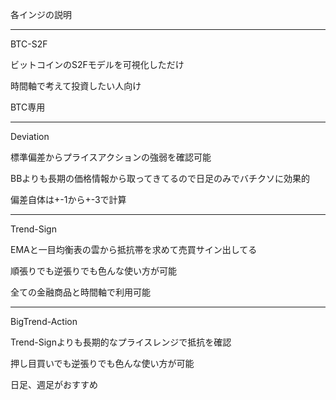 
各インジの説明

---------------------------------------------------------------------------------

BTC-S2F

ビットコインのS2Fモデルを可視化しただけ

時間軸で考えて投資したい人向け

BTC専用

---------------------------------------------------------------------------------

Deviation

標準偏差からプライスアクションの強弱を確認可能

BBよりも長期の価格情報から取ってきてるので日足のみでバチクソに効果的

偏差自体は+-1から+-3で計算

---------------------------------------------------------------------------------

Trend-Sign 

EMAと一目均衡表の雲から抵抗帯を求めて売買サイン出してる

順張りでも逆張りでも色んな使い方が可能

全ての金融商品と時間軸で利用可能

---------------------------------------------------------------------------------

BigTrend-Action

Trend-Signよりも長期的なプライスレンジで抵抗を確認

押し目買いでも逆張りでも色んな使い方が可能

日足、週足がおすすめ
